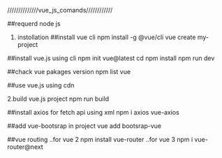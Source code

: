 //////////////vue_js_comands////////////

##requerd node js

1. instollation
##install vue cli
npm install -g @vue/cli
vue create my-project
	

##install vue.js using cli
npm init vue@latest
cd <your-project-name>
npm install
npm run dev

##chack vue pakages version 
npm list vue

##use vue.js using cdn
<script src="https://unpkg.com/vue@3/dist/vue.global.js"></script>

2.build vue.js project
npm run build

##install axios for fetch api using xml
npm i axios vue-axios

##add vue-bootsrap in project 
vue add bootsrap-vue

##vue routing 
..for vue 2
npm install vue-router
..for vue 3
npm i vue-router@next
